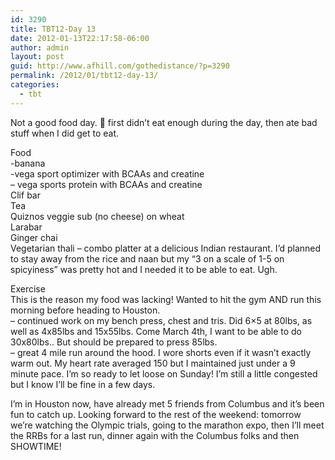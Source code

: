 ```yaml
---
id: 3290
title: TBT12-Day 13
date: 2012-01-13T22:17:58-06:00
author: admin
layout: post
guid: http://www.afhill.com/gothedistance/?p=3290
permalink: /2012/01/tbt12-day-13/
categories:
  - tbt
---
```

Not a good food day. 🙁 first didn&#8217;t eat enough during the day, then ate bad stuff when I did get to eat. 

Food  
-banana  
-vega sport optimizer with BCAAs and creatine  
&#8211; vega sports protein with BCAAs and creatine  
Clif bar  
Tea  
Quiznos veggie sub (no cheese) on wheat  
Larabar  
Ginger chai  
Vegetarian thali &#8211; combo platter at a delicious Indian restaurant. I&#8217;d planned to stay away from the rice and naan but my &#8220;3 on a scale of 1-5 on spicyiness&#8221; was pretty hot and I needed it to be able to eat. Ugh. 

Exercise  
This is the reason my food was lacking! Wanted to hit the gym AND run this morning before heading to Houston.  
&#8211; continued work on my bench press, chest and tris. Did 6&#215;5 at 80lbs, as well as 4x85lbs and 15x55lbs. Come March 4th, I want to be able to do 30x80lbs.. But should be prepared to press 85lbs.  
&#8211; great 4 mile run around the hood. I wore shorts even if it wasn&#8217;t exactly warm out. My heart rate averaged 150 but I maintained just under a 9 minute pace. I&#8217;m so ready to let loose on Sunday! I&#8217;m still a little congested but I know I&#8217;ll be fine in a few days.

I&#8217;m in Houston now, have already met 5 friends from Columbus and it&#8217;s been fun to catch up. Looking forward to the rest of the weekend: tomorrow we&#8217;re watching the Olympic trials, going to the marathon expo, then I&#8217;ll meet the RRBs for a last run, dinner again with the Columbus folks and then SHOWTIME!